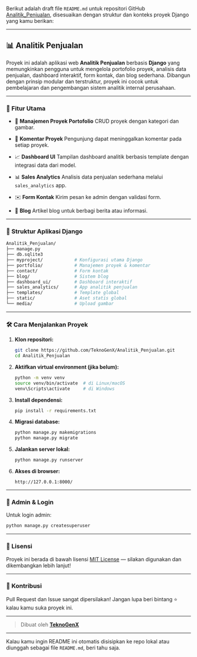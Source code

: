 Berikut adalah draft file `README.md` untuk repositori GitHub [Analitik\_Penjualan](https://github.com/TeknoGenX/Analitik_Penjualan), disesuaikan dengan struktur dan konteks proyek Django yang kamu berikan:

---

## 📊 Analitik Penjualan

Proyek ini adalah aplikasi web **Analitik Penjualan** berbasis **Django** yang memungkinkan pengguna untuk mengelola portofolio proyek, analisis data penjualan, dashboard interaktif, form kontak, dan blog sederhana. Dibangun dengan prinsip modular dan terstruktur, proyek ini cocok untuk pembelajaran dan pengembangan sistem analitik internal perusahaan.

---

### 🚀 Fitur Utama

* 📁 **Manajemen Proyek Portofolio**
  CRUD proyek dengan kategori dan gambar.

* 💬 **Komentar Proyek**
  Pengunjung dapat meninggalkan komentar pada setiap proyek.

* 📈 **Dashboard UI**
  Tampilan dashboard analitik berbasis template dengan integrasi data dari model.

* 📊 **Sales Analytics**
  Analisis data penjualan sederhana melalui `sales_analytics` app.

* ✉️ **Form Kontak**
  Kirim pesan ke admin dengan validasi form.

* 📝 **Blog**
  Artikel blog untuk berbagi berita atau informasi.

---

### 🧱 Struktur Aplikasi Django

```bash
Analitik_Penjualan/
├── manage.py
├── db.sqlite3
├── myproject/            # Konfigurasi utama Django
├── portfolio/            # Manajemen proyek & komentar
├── contact/              # Form kontak
├── blog/                 # Sistem blog
├── dashboard_ui/         # Dashboard interaktif
├── sales_analytics/      # App analitik penjualan
├── templates/            # Template global
├── static/               # Aset statis global
└── media/                # Upload gambar
```

---

### 🛠️ Cara Menjalankan Proyek

1. **Klon repositori:**

   ```bash
   git clone https://github.com/TeknoGenX/Analitik_Penjualan.git
   cd Analitik_Penjualan
   ```

2. **Aktifkan virtual environment (jika belum):**

   ```bash
   python -m venv venv
   source venv/bin/activate  # di Linux/macOS
   venv\Scripts\activate     # di Windows
   ```

3. **Install dependensi:**

   ```bash
   pip install -r requirements.txt
   ```

4. **Migrasi database:**

   ```bash
   python manage.py makemigrations
   python manage.py migrate
   ```

5. **Jalankan server lokal:**

   ```bash
   python manage.py runserver
   ```

6. **Akses di browser:**

   ```
   http://127.0.0.1:8000/
   ```

---

### 👤 Admin & Login

Untuk login admin:

```bash
python manage.py createsuperuser
```

---

### 📂 Lisensi

Proyek ini berada di bawah lisensi [MIT License](LICENSE) — silakan digunakan dan dikembangkan lebih lanjut!

---

### 🙌 Kontribusi

Pull Request dan Issue sangat dipersilakan! Jangan lupa beri bintang ⭐ kalau kamu suka proyek ini.

---

> Dibuat oleh **[TeknoGenX](https://github.com/TeknoGenX)**

---

Kalau kamu ingin README ini otomatis disisipkan ke repo lokal atau diunggah sebagai file `README.md`, beri tahu saja.
